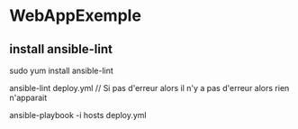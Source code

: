 # WebAppExemple

## install ansible-lint
sudo yum install ansible-lint

ansible-lint deploy.yml // Si pas d'erreur alors il n'y a pas d'erreur alors rien n'apparait

ansible-playbook -i hosts deploy.yml